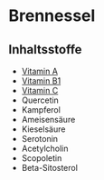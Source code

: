 # Brennessel

## Inhaltsstoffe
- [Vitamin A](../Nahrungs_Inhaltsstoffe/Vitamine/Vitamin%20A.md)
- [Vitamin B1](../Nahrungs_Inhaltsstoffe/Vitamine/B-Vitamine/Vitamin%20B1.md)
- [Vitamin C](../Nahrungs_Inhaltsstoffe/Vitamine/Vitamin%20C.md)
-  Quercetin 
-  Kampferol 
-  Ameisensäure 
-  Kieselsäure 
-  Serotonin 
-  Acetylcholin 
-  Scopoletin 
-  Beta-Sitosterol